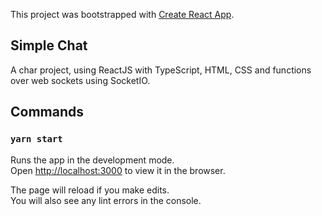 This project was bootstrapped with [Create React App](https://github.com/facebook/create-react-app).

## Simple Chat

A char project, using ReactJS with TypeScript, HTML, CSS and functions over web sockets using SocketIO.

## Commands

### `yarn start`

Runs the app in the development mode.<br />
Open [http://localhost:3000](http://localhost:3000) to view it in the browser.

The page will reload if you make edits.<br />
You will also see any lint errors in the console.